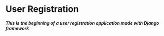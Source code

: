 # User Registration

##### This is the beginning of a user registration application made with Django framework
